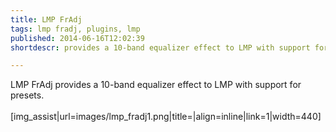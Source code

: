 ```yaml
---
title: LMP FrAdj
tags: lmp fradj, plugins, lmp
published: 2014-06-16T12:02:39
shortdescr: provides a 10-band equalizer effect to LMP with support for presets

---
```


LMP FrAdj provides a 10-band equalizer effect to LMP with support for
presets.\
\
\[img\_assist|url=images/lmp\_fradj1.png|title=|align=inline|link=1|width=440\]